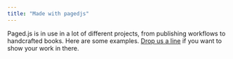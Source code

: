 ```yaml
---
title: "Made with pagedjs"
---
```


Paged.js is in use in a lot of different projects, from publishing workflows to handcrafted books.
Here are some examples. [Drop us a line](mailto:pagedjs@cabbagetreelabs.org) if you want to show your work in there.

